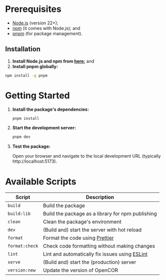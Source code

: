 # Prerequisites

- [Node.js](https://nodejs.org/) (version 22+);
- [npm](https://npmjs.com/) (it comes with Node.js); and
- [pnpm](https://pnpm.io/) (for package management).

## Installation

1. **Install Node.js and npm from [here](https://nodejs.org/en/download/package-manager);** and
2. **Install pnpm globally:**

```bash
npm install -g pnpm
```

# Getting Started

1. **Install the package's dependencies:**

   ```bash
   pnpm install
   ```

2. **Start the development server:**

   ```bash
   pnpm dev
   ```

3. **Test the package:**

   Open your browser and navigate to the local development URL (typically http://localhost:5173).

# Available Scripts

| Script         | Description                                                           |
| -------------- | --------------------------------------------------------------------- |
| `build`        | Build the package                                                     |
| `build:lib`    | Build the package as a library for npm publishing                     |
| `clean`        | Clean the package's environment                                       |
| `dev`          | (Build and) start the server with hot reload                          |
| `format`       | Format the code using [Prettier](https://prettier.io/)                |
| `format:check` | Check code formatting without making changes                          |
| `lint`         | Lint and automatically fix issues using [ESLint](https://eslint.org/) |
| `serve`        | (Build and) start the (production) server                             |
| `version:new`  | Update the version of OpenCOR                                         |
